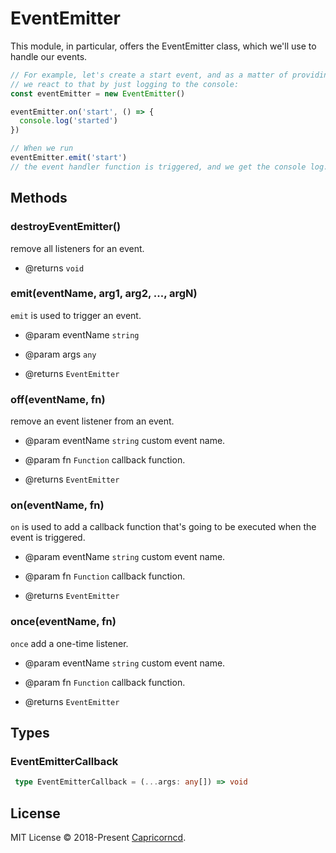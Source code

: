# EventEmitter

This module, in particular, offers the EventEmitter class, which we'll use to handle our events.

 ```js
 // For example, let's create a start event, and as a matter of providing a sample,
 // we react to that by just logging to the console:
 const eventEmitter = new EventEmitter()

 eventEmitter.on('start', () => {
   console.log('started')
 })

 // When we run
 eventEmitter.emit('start')
 // the event handler function is triggered, and we get the console log.
 ```

## Methods

### destroyEventEmitter()

remove all listeners for an event.

- @returns `void`

### emit(eventName, arg1, arg2, ..., argN)

`emit` is used to trigger an event.

- @param eventName `string`
- @param args `any`

- @returns `EventEmitter`

### off(eventName, fn)

remove an event listener from an event.

- @param eventName `string` custom event name.
- @param fn `Function` callback function.

- @returns `EventEmitter`

### on(eventName, fn)

`on` is used to add a callback function that's going to be executed when the event is triggered.

- @param eventName `string` custom event name.
- @param fn `Function` callback function.

- @returns `EventEmitter`

### once(eventName, fn)

`once` add a one-time listener.

- @param eventName `string` custom event name.
- @param fn `Function` callback function.

- @returns `EventEmitter`

## Types

### EventEmitterCallback

```ts
 type EventEmitterCallback = (...args: any[]) => void
```

## License

MIT License © 2018-Present [Capricorncd](https://github.com/capricorncd).